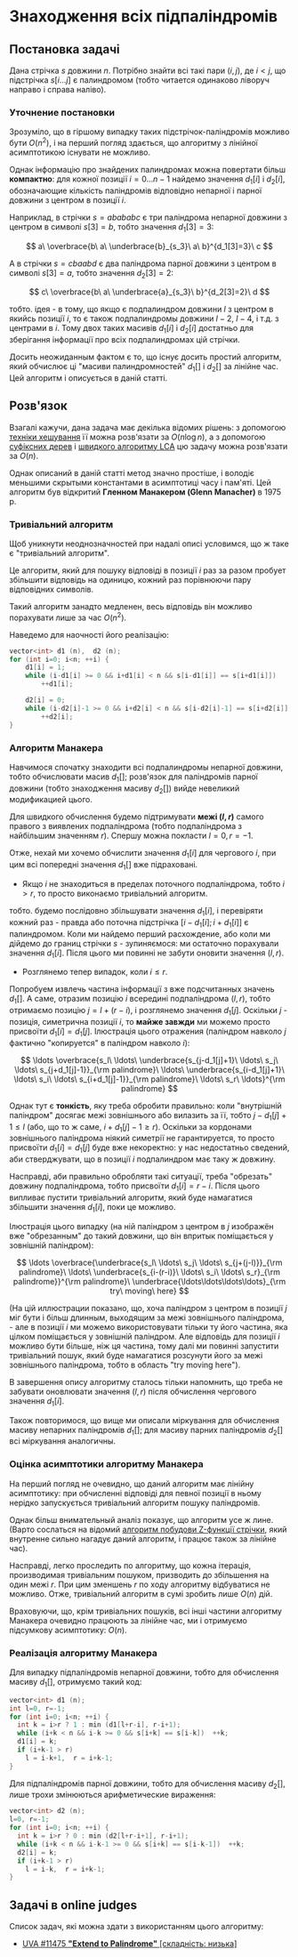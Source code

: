 # Знаходження всіх підпаліндромів

## Постановка задачі

Дана стрічка $s$ довжини $n$. Потрібно знайти всі такі пари $(i,j)$, де $i<j$, що підстрічка $s[i \ldots j]$ є палиндромом (тобто читается одинаково ліворуч направо і справа наліво).

### Уточнение постановки

Зрозуміло, що в гіршому випадку таких підстрічок-паліндромів можливо бути $O(n^2)$, і на перший погляд здається, що алгоритму з лінійної асимптотикою існувати не можливо.

Однак інформацію про знайдених палиндромах можна повертати більш **компактно**: для кожної позиції $i=0 \ldots n-1$ найдемо значення $d_1[i]$ і $d_2[i]$, обозначающие кількість паліндромів відповідно непарної і парної довжини з центром в позиції $i$.

Наприклад, в стрічки $s = abababc$ є три паліндрома непарної довжини з центром в символі $s[3]=b$, тобто значення $d_1[3]=3$:

$$
a\ \overbrace{b\ a\ \underbrace{b}_{s_3}\ a\ b}^{d_1[3]=3}\ c
$$

А в стрічки $s = cbaabd$ є два паліндрома парної довжини з центром в символі $s[3]=a$, тобто значення $d_2[3]=2$:

$$
c\ \overbrace{b\ a\ \underbrace{a}_{s_3}\ b}^{d_2[3]=2}\ d
$$

тобто. ідея - в тому, що якщо є подпалиндром довжини $l$ з центром в якийсь позиції $i$, то є також подпалиндромы довжини $l-2$, $l-4$, і т.д. з центрами в $i$. Тому двох таких масивів $d_1[i]$ і $d_2[i]$ достатньо для зберігання інформації про всіх подпалиндромах цій стрічки.

Досить неожиданным фактом є то, що існує досить простий алгоритм, який обчислює ці "масиви палиндромностей" $d_1[]$ і $d_2[]$ за лінійне час. Цей алгоритм і описується в даній статті.

## Розв'язок

Взагалі кажучи, дана задача має декілька відомих рішень: з допомогою [техніки хешування](string_hashes) її можна розв'язати за $O(n \log n)$, а з допомогою [суфіксних дерев](ukkonen) і [швидкого алгоритму LCA](lca_linear) цю задачу можна розв'язати за $O(n)$.

Однак описаний в даній статті метод значно простіше, і володіє меньшими скрытыми константами в асимптотиці часу і пам'яті. Цей алгоритм був відкритий **Гленном Манакером (Glenn Manacher)** в 1975 р.

### Тривіальний алгоритм

Щоб уникнути неоднозначностей при надалі описі условимся, що ж таке є "тривіальний алгоритм".

Це алгоритм, який для пошуку відповіді в позиції $i$ раз за разом пробует збільшити відповідь на одиницю, кожний раз порівнюючи пару відповідних символів.

Такий алгоритм занадто медленен, весь відповідь він можливо порахувати лише за час $O(n^2)$.

Наведемо для наочності його реалізацію:

<!--- TODO: specify code snippet id -->
``` cpp
vector<int> d1 (n),  d2 (n);
for (int i=0; i<n; ++i) {
    d1[i] = 1;
    while (i-d1[i] >= 0 && i+d1[i] < n && s[i-d1[i]] == s[i+d1[i]])
        ++d1[i];

    d2[i] = 0;
    while (i-d2[i]-1 >= 0 && i+d2[i] < n && s[i-d2[i]-1] == s[i+d2[i]])
        ++d2[i];
}
```

### Алгоритм Манакера

Навчимося спочатку знаходити всі подпалиндромы непарної довжини, тобто обчислювати масив $d_1[]$; розв'язок для паліндромів парної довжини (тобто знаходження масиву $d_2[]$) вийде невеликий модификацией цього.

Для швидкого обчислення будемо підтримувати **межі $(l,r)$** самого правого з виявлених подпаліндрома (тобто подпаліндрома з найбільшим значенням $r$). Cпершу можна покласти $l=0, r=-1$.

Отже, нехай ми хочемо обчислити значення $d_1[i]$ для чергового $i$, при цим всі попередні значення $d_1[]$ вже підраховані.

* Якщо $i$ не знаходиться в пределах поточного подпаліндрома, тобто $i > r$, то просто виконаємо тривіальний алгоритм.

тобто. будемо послідовно збільшувати значення $d_1[i]$, і перевіряти кожний раз - правда або поточна підстрічка $[i-d_1[i]; i+d_1[i]]$ є палиндромом. Коли ми найдемо перший расхождение, або коли ми дійдемо до границ стрічки $s$ - зупиняємося: ми остаточно порахували значення $d_1[i]$. Після цього ми повинні не забути оновити значення $(l,r)$.

* Розглянемо тепер випадок, коли $i \le r$.

Попробуем извлечь частина інформації з вже подсчитанных значень $d_1[]$. А саме, отразим позицію $i$ всередині подпаліндрома $(l,r)$, тобто отримаємо позицію $j = l + (r - i)$, і розглянемо значення $d_1[j]$. Оскільки $j$ - позиція, симетрична позиції $i$, то **майже завжди** ми можемо просто присвоїти $d_1[i] = d_1[j]$. Ілюстрація цього отражения (паліндром навколо $j$ фактично "копируется" в паліндром навколо $i$):

$$
\ldots \overbrace{s_l\ \ldots\ \underbrace{s_{j-d_1[j]+1}\ \ldots\ s_j\ \ldots\ s_{j+d_1[j]-1}}_{\rm palindrome}\ \ldots\ \underbrace{s_{i-d_1[j]+1}\ \ldots\ s_i\ \ldots\ s_{i+d_1[j]-1}}_{\rm palindrome}\ \ldots\ s_r\ \ldots}^{\rm palindrome}
$$

Однак тут є **тонкість**, яку треба обробити правильно: коли "внутрішній паліндром" досягає межі зовнішнього або вилазить за її, тобто $j-d_1[j]+1 \le l$ (або, що то ж саме, $i+d_1[j]-1 \ge r$). Оскільки за кордонами зовнішнього паліндрома ніякий симетрії не гарантируется, то просто присвоїти $d_1[i] = d_1[j]$ буде вже некоректно: у нас недостатньо сведений, аби стверджувати, що в позиції $i$ подпалиндром має таку ж довжину.

Насправді, аби правильно обробляти такі ситуації, треба "обрезать" довжину подпаліндрома, тобто присвоїти $d_1[i] = r - i$. Після цього випливає пустити тривіальний алгоритм, який буде намагатися збільшити значення $d_1[i]$, поки це можливо.

Ілюстрація цього випадку (на ній паліндром з центром в $j$ изображён вже "обрезанным" до такий довжини, що він впритык поміщається у зовнішній паліндром):

$$
\ldots \overbrace{\underbrace{s_l\ \ldots\ s_j\ \ldots\ s_{j+(j-l)}}_{\rm palindrome}\ \ldots\ \underbrace{s_{i-(r-i)}\ \ldots\ s_i\ \ldots\ s_r}_{\rm palindrome}}^{\rm palindrome}\ \underbrace{\ldots\ldots\ldots\ldots}_{\rm try\ moving\ here}
$$

(На цій иллюстрации показано, що, хоча паліндром з центром в позиції $j$ міг бути і більш длинным, выходящим за межі зовнішнього паліндрома, - але в позиції $i$ ми можемо використовувати тільки ту його частина, яка цілком поміщається у зовнішній паліндром. Але відповідь для позиції $i$ можливо бути більше, ніж ця частина, тому далі ми повинні запустити тривіальний пошук, який буде намагатися розсунути його за межі зовнішнього паліндрома, тобто в область "try moving here").

В завершення опису алгоритму сталось тільки напомнить, що треба не забувати оновлювати значення $(l,r)$ після обчислення чергового значення $d_1[i]$.

Також повторимося, що вище ми описали міркування для обчислення масиву непарних паліндромів $d_1[]$; для масиву парних паліндромів $d_2[]$ всі міркування аналогичны.

### Оцінка асимптотики алгоритму Манакера

На перший погляд не очевидно, що даний алгоритм має лінійну асимптотику: при обчисленні відповіді для певної позиції в ньому нерідко запускується тривіальний алгоритм пошуку паліндромів.

Однак більш внимательный аналіз показує, що алгоритм усе ж лине. (Варто сослаться на відомий [алгоритм побудови Z-функції стрічки](z_function), який внутренне сильно нагадує даний алгоритм, і працює також за лінійне час).

Насправді, легко проследить по алгоритму, що кожна ітерація, производимая тривіальним пошуком, призводить до збільшення на один межі $r$. При цим зменшень $r$ по ходу алгоритму відбуватися не можливо. Отже, тривіальний алгоритм в сумі зробить лише $O(n)$ дій.

Враховуючи, що, крім тривіальних пошуків, всі інші частини алгоритму Манакера очевидно працюють за лінійне час, ми і отримуємо підсумкову асимптотику: $O(n)$.

### Реалізація алгоритму Манакера

Для випадку підпаліндромів непарної довжини, тобто для обчислення масиву $d_1[]$, отримуємо такий код:

<!--- TODO: specify code snippet id -->
``` cpp
vector<int> d1 (n);
int l=0, r=-1;
for (int i=0; i<n; ++i) {
  int k = i>r ? 1 : min (d1[l+r-i], r-i+1);
  while (i+k < n && i-k >= 0 && s[i+k] == s[i-k])  ++k;
  d1[i] = k;
  if (i+k-1 > r)
    l = i-k+1,  r = i+k-1;
}
```

Для підпаліндромів парної довжини, тобто для обчислення масиву $d_2[]$, лише трохи змінюються арифметические вираження:

<!--- TODO: specify code snippet id -->
``` cpp
vector<int> d2 (n);
l=0, r=-1;
for (int i=0; i<n; ++i) {
  int k = i>r ? 0 : min (d2[l+r-i+1], r-i+1);
  while (i+k < n && i-k-1 >= 0 && s[i+k] == s[i-k-1])  ++k;
  d2[i] = k;
  if (i+k-1 > r)
    l = i-k,  r = i+k-1;
}
```

## Задачі в online judges

Список задач, які можна здати з використанням цього алгоритму:

* [UVA #11475 **"Extend to Palindrome"** [складність: низька]](http://uva.onlinejudge.org/index.php?option=com_onlinejudge&Itemid=8&page=show_problem&problem=2470)
